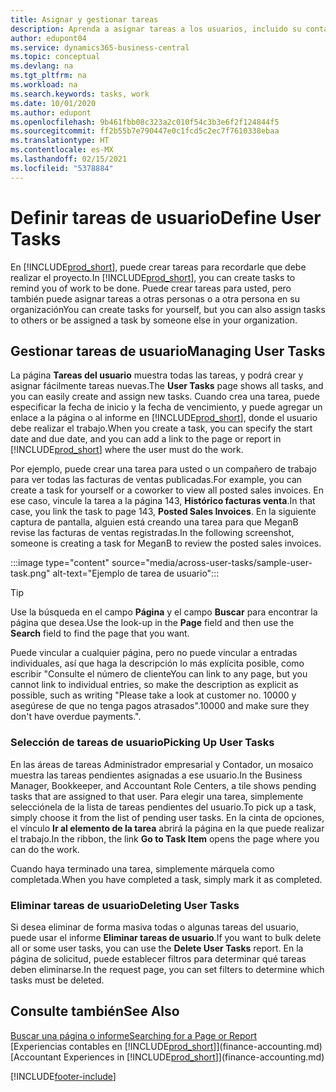 ```yaml
---
title: Asignar y gestionar tareas
description: Aprenda a asignar tareas a los usuarios, incluido su contador, en Business Central, y cómo seleccionar y completar las tareas.
author: edupont04
ms.service: dynamics365-business-central
ms.topic: conceptual
ms.devlang: na
ms.tgt_pltfrm: na
ms.workload: na
ms.search.keywords: tasks, work
ms.date: 10/01/2020
ms.author: edupont
ms.openlocfilehash: 9b461fbb08c323a2c010f54c3b3e6f2f124844f5
ms.sourcegitcommit: ff2b55b7e790447e0c1fcd5c2ec7f7610338ebaa
ms.translationtype: HT
ms.contentlocale: es-MX
ms.lasthandoff: 02/15/2021
ms.locfileid: "5378884"
---
```

# <a name="define-user-tasks"></a><span data-ttu-id="03c04-103">Definir tareas de usuario</span><span class="sxs-lookup"><span data-stu-id="03c04-103">Define User Tasks</span></span>

<span data-ttu-id="03c04-104">En [!INCLUDE[prod_short](includes/prod_short.md)], puede crear tareas para recordarle que debe realizar el proyecto.</span><span class="sxs-lookup"><span data-stu-id="03c04-104">In [!INCLUDE[prod_short](includes/prod_short.md)], you can create tasks to remind you of work to be done.</span></span> <span data-ttu-id="03c04-105">Puede crear tareas para usted, pero también puede asignar tareas a otras personas o a otra persona en su organización</span><span class="sxs-lookup"><span data-stu-id="03c04-105">You can create tasks for yourself, but you can also assign tasks to others or be assigned a task by someone else in your organization.</span></span>  

## <a name="managing-user-tasks"></a><span data-ttu-id="03c04-106">Gestionar tareas de usuario</span><span class="sxs-lookup"><span data-stu-id="03c04-106">Managing User Tasks</span></span>

<span data-ttu-id="03c04-107">La página **Tareas del usuario** muestra todas las tareas, y podrá crear y asignar fácilmente tareas nuevas.</span><span class="sxs-lookup"><span data-stu-id="03c04-107">The **User Tasks** page shows all tasks, and you can easily create and assign new tasks.</span></span> <span data-ttu-id="03c04-108">Cuando crea una tarea, puede especificar la fecha de inicio y la fecha de vencimiento, y puede agregar un enlace a la página o al informe en [!INCLUDE[prod_short](includes/prod_short.md)], donde el usuario debe realizar el trabajo.</span><span class="sxs-lookup"><span data-stu-id="03c04-108">When you create a task, you can specify the start date and due date, and you can add a link to the page or report in [!INCLUDE[prod_short](includes/prod_short.md)] where the user must do the work.</span></span>  

<span data-ttu-id="03c04-109">Por ejemplo, puede crear una tarea para usted o un compañero de trabajo para ver todas las facturas de ventas publicadas.</span><span class="sxs-lookup"><span data-stu-id="03c04-109">For example, you can create a task for yourself or a coworker to view all posted sales invoices.</span></span> <span data-ttu-id="03c04-110">En ese caso, vincule la tarea a la página 143, **Histórico facturas venta**.</span><span class="sxs-lookup"><span data-stu-id="03c04-110">In that case, you link the task to page 143, **Posted Sales Invoices**.</span></span> <span data-ttu-id="03c04-111">En la siguiente captura de pantalla, alguien está creando una tarea para que MeganB revise las facturas de ventas registradas.</span><span class="sxs-lookup"><span data-stu-id="03c04-111">In the following screenshot, someone is creating a task for MeganB to review the posted sales invoices.</span></span>  

:::image type="content" source="media/across-user-tasks/sample-user-task.png" alt-text="Ejemplo de tarea de usuario":::

> [!TIP]  
> <span data-ttu-id="03c04-113">Use la búsqueda en el campo **Página** y el campo **Buscar** para encontrar la página que desea.</span><span class="sxs-lookup"><span data-stu-id="03c04-113">Use the look-up in the **Page** field and then use the **Search** field to find the page that you want.</span></span>  
>
> <span data-ttu-id="03c04-114">Puede vincular a cualquier página, pero no puede vincular a entradas individuales, así que haga la descripción lo más explícita posible, como escribir "Consulte el número de cliente</span><span class="sxs-lookup"><span data-stu-id="03c04-114">You can link to any page, but you cannot link to individual entries, so make the description as explicit as possible, such as writing "Please take a look at customer no.</span></span> <span data-ttu-id="03c04-115">10000 y asegúrese de que no tenga pagos atrasados".</span><span class="sxs-lookup"><span data-stu-id="03c04-115">10000 and make sure they don't have overdue payments.".</span></span>

### <a name="picking-up-user-tasks"></a><span data-ttu-id="03c04-116">Selección de tareas de usuario</span><span class="sxs-lookup"><span data-stu-id="03c04-116">Picking Up User Tasks</span></span>

<span data-ttu-id="03c04-117">En las áreas de tareas Administrador empresarial y Contador, un mosaico muestra las tareas pendientes asignadas a ese usuario.</span><span class="sxs-lookup"><span data-stu-id="03c04-117">In the Business Manager, Bookkeeper, and Accountant Role Centers, a tile shows pending tasks that are assigned to that user.</span></span> <span data-ttu-id="03c04-118">Para elegir una tarea, simplemente selecciónela de la lista de tareas pendientes del usuario.</span><span class="sxs-lookup"><span data-stu-id="03c04-118">To pick up a task, simply choose it from the list of pending user tasks.</span></span> <span data-ttu-id="03c04-119">En la cinta de opciones, el vínculo **Ir al elemento de la tarea** abrirá la página en la que puede realizar el trabajo.</span><span class="sxs-lookup"><span data-stu-id="03c04-119">In the ribbon, the link **Go to Task Item** opens the page where you can do the work.</span></span>  

<span data-ttu-id="03c04-120">Cuando haya terminado una tarea, simplemente márquela como completada.</span><span class="sxs-lookup"><span data-stu-id="03c04-120">When you have completed a task, simply mark it as completed.</span></span>  

### <a name="deleting-user-tasks"></a><span data-ttu-id="03c04-121">Eliminar tareas de usuario</span><span class="sxs-lookup"><span data-stu-id="03c04-121">Deleting User Tasks</span></span>

<span data-ttu-id="03c04-122">Si desea eliminar de forma masiva todas o algunas tareas del usuario, puede usar el informe **Eliminar tareas de usuario**.</span><span class="sxs-lookup"><span data-stu-id="03c04-122">If you want to bulk delete all or some user tasks, you can use the **Delete User Tasks** report.</span></span> <span data-ttu-id="03c04-123">En la página de solicitud, puede establecer filtros para determinar qué tareas deben eliminarse.</span><span class="sxs-lookup"><span data-stu-id="03c04-123">In the request page, you can set filters to determine which tasks must be deleted.</span></span>  

## <a name="see-also"></a><span data-ttu-id="03c04-124">Consulte también</span><span class="sxs-lookup"><span data-stu-id="03c04-124">See Also</span></span>

[<span data-ttu-id="03c04-125">Buscar una página o informe</span><span class="sxs-lookup"><span data-stu-id="03c04-125">Searching for a Page or Report</span></span>](ui-search.md)  
<span data-ttu-id="03c04-126">[Experiencias contables en [!INCLUDE[prod_short](includes/prod_short.md)]](finance-accounting.md)</span><span class="sxs-lookup"><span data-stu-id="03c04-126">[Accountant Experiences in [!INCLUDE[prod_short](includes/prod_short.md)]](finance-accounting.md)</span></span>  


[!INCLUDE[footer-include](includes/footer-banner.md)]